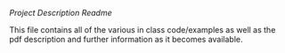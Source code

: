 *Project Description Readme*

This file contains all of the various in class code/examples as well as the pdf description and further information as it becomes available. 

